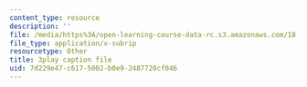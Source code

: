 ```yaml
---
content_type: resource
description: ''
file: /media/https%3A/open-learning-course-data-rc.s3.amazonaws.com/18-065-matrix-methods-in-data-analysis-signal-processing-and-machine-learning-spring-2018/7d229e47c6175002b0e92487720cf046_t36jZG07MYc.srt
file_type: application/x-subrip
resourcetype: Other
title: 3play caption file
uid: 7d229e47-c617-5002-b0e9-2487720cf046
---
```

